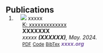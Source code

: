 <h2 id="publications" style="margin: 2px 0px -15px;">Publications</h2>

<div class="publications">
<ol class="bibliography">

<li>
<div class="pub-row">

  <div class="col-sm-3 abbr" style="position: relative;padding-right: 15px;padding-left: 15px;">
    <img src="assets/img/nips2023.png" class="teaser img-fluid z-depth-1">
    <abbr class="badge">xxxxx</abbr>
  </div>

  <div class="col-sm-9" style="position: relative;padding-right: 15px;padding-left: 20px;">
    <div class="title"><a href="https://arxiv.org/pdf/2002.10211.pdf">K: xxxxxxxxxxxxx</a></div>
    <div class="author"><strong>XXXXXXX</strong></div>
    <div class="periodical"><em>xxxxx <strong>(XXXXXX)</strong>, May. 2024.</em></div>
    <div class="links">
      <a href="https://xxxx.pdf" class="btn btn-sm z-depth-0" role="button" target="_blank" style="font-size:12px;">PDF</a>
      <a href="https://github.com/xxxxx" class="btn btn-sm z-depth-0" role="button" target="_blank" style="font-size:12px;">Code</a>
      <a href="https://dblp.uni-trier.de/xxxxxx" class="btn btn-sm z-depth-0" role="button" target="_blank" style="font-size:12px;">BibTex</a>
      <strong><i style="color:#7b5aa6">xxxx.org</i></strong>
    </div>
  </div>
</div>
</li>
  
<br>

</ol>
</div>
